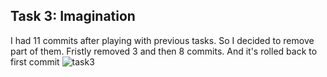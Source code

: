 Task 3: Imagination
---
I had 11 commits after playing with previous tasks. So I decided to remove part of them. Fristly removed 3 and then 8 commits. And it's rolled back to first commit
![task3](screenshots/task3.png)
